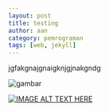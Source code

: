 ```yaml
---
layout: post
title: testing
author: aan
category: pemrograman
tags: [web, jekyll]
---
```

jgfakgnajgnaigknjgjnakgndg

![gambar](/img/diagram.png)

[![IMAGE ALT TEXT HERE](https://youtu.be/YnwsMEabmSo?t=26)](https://www.youtube.com/watch?v=YnwsMEabmSo)
